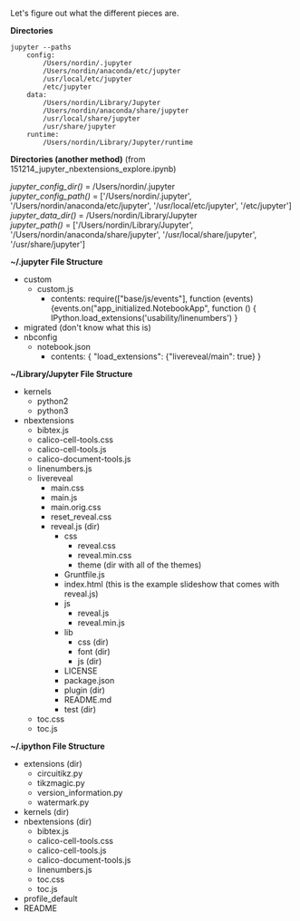 Let's figure out what the different pieces are.

__Directories__

    jupyter --paths
        config:
            /Users/nordin/.jupyter
            /Users/nordin/anaconda/etc/jupyter
            /usr/local/etc/jupyter
            /etc/jupyter
        data:
            /Users/nordin/Library/Jupyter
            /Users/nordin/anaconda/share/jupyter
            /usr/local/share/jupyter
            /usr/share/jupyter
        runtime:
            /Users/nordin/Library/Jupyter/runtime

__Directories (another method)__ (from 151214_jupyter_nbextensions_explore.ipynb)

_jupyter_config_dir()_ = /Users/nordin/.jupyter  
_jupyter_config_path()_ = ['/Users/nordin/.jupyter', '/Users/nordin/anaconda/etc/jupyter', '/usr/local/etc/jupyter', '/etc/jupyter']  
_jupyter_data_dir()_ = /Users/nordin/Library/Jupyter  
_jupyter_path()_ = ['/Users/nordin/Library/Jupyter', '/Users/nordin/anaconda/share/jupyter', '/usr/local/share/jupyter', '/usr/share/jupyter']

__~/.jupyter File Structure__

- custom
    - custom.js
        - contents: require(["base/js/events"], function (events) {events.on("app_initialized.NotebookApp", function () { IPython.load_extensions('usability/linenumbers') }
- migrated (don't know what this is)
- nbconfig
    - notebook.json
        - contents: { "load_extensions": {"livereveal/main": true} }

__~/Library/Jupyter File Structure__

- kernels
    - python2
    - python3
- nbextensions
    - bibtex.js
    - calico-cell-tools.css
    - calico-cell-tools.js
    - calico-document-tools.js
    - linenumbers.js
    - livereveal
        - main.css
        - main.js
        - main.orig.css
        - reset_reveal.css
        - reveal.js (dir)
            - css
                - reveal.css
                - reveal.min.css
                - theme (dir with all of the themes)
            - Gruntfile.js
            - index.html (this is the example slideshow that comes with reveal.js)
            - js
                - reveal.js
                - reveal.min.js
            - lib
                - css (dir)
                - font (dir)
                - js (dir)
            - LICENSE
            - package.json
            - plugin (dir)
            - README.md
            - test (dir)
    - toc.css
    - toc.js

__~/.ipython File Structure__

- extensions (dir)
    - circuitikz.py
    - tikzmagic.py
    - version_information.py
    - watermark.py
- kernels (dir)
- nbextensions (dir)
    - bibtex.js
    - calico-cell-tools.css
    - calico-cell-tools.js
    - calico-document-tools.js
    - linenumbers.js
    - toc.css
    - toc.js
- profile_default
- README
